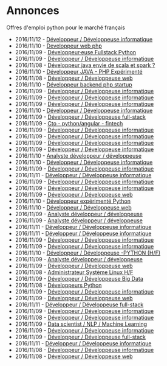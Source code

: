 # Annonces

Offres d'emploi python pour le marché français

* 2016/11/12 - [Développeur / Développeuse informatique](http://www.pyjobs.fr/jobs/details/4060/developpeur-developpeuse-informatique "Développeur / Développeuse informatique")
* 2016/11/10 - [Developpeur web php](http://www.pyjobs.fr/jobs/details/4048/developpeur-web-php "Developpeur web php")
* 2016/11/09 - [Développeur·euse Fullstack Python](http://www.pyjobs.fr/jobs/details/4039/developpeur-euse-fullstack-python "Développeur·euse Fullstack Python")
* 2016/11/09 - [Développeur / Développeuse informatique](http://www.pyjobs.fr/jobs/details/4040/developpeur-developpeuse-informatique "Développeur / Développeuse informatique")
* 2016/11/08 - [Développeur java envie de scala et spark ?](http://www.pyjobs.fr/jobs/details/4006/developpeur-java-envie-de-scala-et-spark "Développeur java envie de scala et spark ?")
* 2016/11/10 - [Développeur JAVA - PHP Expérimenté](http://www.pyjobs.fr/jobs/details/4047/developpeur-java-php-experimente "Développeur JAVA - PHP Expérimenté")
* 2016/11/08 - [Développeur / Développeuse web](http://www.pyjobs.fr/jobs/details/4007/developpeur-developpeuse-web "Développeur / Développeuse web")
* 2016/11/10 - [Développeur backend php startup](http://www.pyjobs.fr/jobs/details/4046/developpeur-backend-php-startup "Développeur backend php startup")
* 2016/11/09 - [Développeur / Développeuse informatique](http://www.pyjobs.fr/jobs/details/4019/developpeur-developpeuse-informatique "Développeur / Développeuse informatique")
* 2016/11/09 - [Développeur / Développeuse informatique](http://www.pyjobs.fr/jobs/details/4020/developpeur-developpeuse-informatique "Développeur / Développeuse informatique")
* 2016/11/09 - [Développeur / Développeuse informatique](http://www.pyjobs.fr/jobs/details/4018/developpeur-developpeuse-informatique "Développeur / Développeuse informatique")
* 2016/11/10 - [Développeur / Développeuse informatique](http://www.pyjobs.fr/jobs/details/4045/developpeur-developpeuse-informatique "Développeur / Développeuse informatique")
* 2016/11/09 - [Développeur / Développeuse full-stack](http://www.pyjobs.fr/jobs/details/4015/developpeur-developpeuse-full-stack "Développeur / Développeuse full-stack")
* 2016/11/09 - [Cto - python/angular - fintech](http://www.pyjobs.fr/jobs/details/4037/cto-python-angular-fintech "Cto - python/angular - fintech")
* 2016/11/09 - [Développeur / Développeuse informatique](http://www.pyjobs.fr/jobs/details/4038/developpeur-developpeuse-informatique "Développeur / Développeuse informatique")
* 2016/11/09 - [Développeur / Développeuse informatique](http://www.pyjobs.fr/jobs/details/4017/developpeur-developpeuse-informatique "Développeur / Développeuse informatique")
* 2016/11/09 - [Développeur / Développeuse informatique](http://www.pyjobs.fr/jobs/details/4036/developpeur-developpeuse-informatique "Développeur / Développeuse informatique")
* 2016/11/09 - [Développeur / Développeuse informatique](http://www.pyjobs.fr/jobs/details/4016/developpeur-developpeuse-informatique "Développeur / Développeuse informatique")
* 2016/11/10 - [Analyste développeur / développeuse](http://www.pyjobs.fr/jobs/details/4043/analyste-developpeur-developpeuse "Analyste développeur / développeuse")
* 2016/11/10 - [Développeur / Développeuse informatique](http://www.pyjobs.fr/jobs/details/4044/developpeur-developpeuse-informatique "Développeur / Développeuse informatique")
* 2016/11/09 - [Développeur / Développeuse informatique](http://www.pyjobs.fr/jobs/details/4035/developpeur-developpeuse-informatique "Développeur / Développeuse informatique")
* 2016/11/11 - [Développeur / Développeuse informatique](http://www.pyjobs.fr/jobs/details/4059/developpeur-developpeuse-informatique "Développeur / Développeuse informatique")
* 2016/11/09 - [Développeur / Développeuse informatique](http://www.pyjobs.fr/jobs/details/4034/developpeur-developpeuse-informatique "Développeur / Développeuse informatique")
* 2016/11/09 - [Développeur / Développeuse informatique](http://www.pyjobs.fr/jobs/details/4032/developpeur-developpeuse-informatique "Développeur / Développeuse informatique")
* 2016/11/09 - [Développeur / Développeuse web](http://www.pyjobs.fr/jobs/details/4030/developpeur-developpeuse-web "Développeur / Développeuse web")
* 2016/11/10 - [Développeur expérimenté Python](http://www.pyjobs.fr/jobs/details/4052/developpeur-experimente-python "Développeur expérimenté Python")
* 2016/11/10 - [Développeur / Développeuse web](http://www.pyjobs.fr/jobs/details/4054/developpeur-developpeuse-web "Développeur / Développeuse web")
* 2016/11/09 - [Analyste développeur / développeuse](http://www.pyjobs.fr/jobs/details/4031/analyste-developpeur-developpeuse "Analyste développeur / développeuse")
* 2016/11/09 - [Analyste développeur / développeuse](http://www.pyjobs.fr/jobs/details/4033/analyste-developpeur-developpeuse "Analyste développeur / développeuse")
* 2016/11/11 - [Développeur / Développeuse informatique](http://www.pyjobs.fr/jobs/details/4057/developpeur-developpeuse-informatique "Développeur / Développeuse informatique")
* 2016/11/11 - [Développeur / Développeuse informatique](http://www.pyjobs.fr/jobs/details/4058/developpeur-developpeuse-informatique "Développeur / Développeuse informatique")
* 2016/11/09 - [Développeur / Développeuse informatique](http://www.pyjobs.fr/jobs/details/4026/developpeur-developpeuse-informatique "Développeur / Développeuse informatique")
* 2016/11/09 - [Développeur / Développeuse informatique](http://www.pyjobs.fr/jobs/details/4028/developpeur-developpeuse-informatique "Développeur / Développeuse informatique")
* 2016/11/10 - [Développeur / Développeuse -PYTHON (H/F)](http://www.pyjobs.fr/jobs/details/4051/developpeur-developpeuse-python-h-f "Développeur / Développeuse -PYTHON (H/F)")
* 2016/11/09 - [Analyste développeur / développeuse](http://www.pyjobs.fr/jobs/details/4027/analyste-developpeur-developpeuse "Analyste développeur / développeuse")
* 2016/11/09 - [Développeur / Développeuse web](http://www.pyjobs.fr/jobs/details/4029/developpeur-developpeuse-web "Développeur / Développeuse web")
* 2016/11/08 - [Administrateur Système Linux H/F](http://www.pyjobs.fr/jobs/details/4011/administrateur-systeme-linux-h-f "Administrateur Système Linux H/F")
* 2016/11/09 - [Développeur / Développeuse Big Data](http://www.pyjobs.fr/jobs/details/4024/developpeur-developpeuse-big-data "Développeur / Développeuse Big Data")
* 2016/11/08 - [Développeurs Python](http://www.pyjobs.fr/jobs/details/4012/developpeurs-python "Développeurs Python")
* 2016/11/09 - [Développeur / Développeuse informatique](http://www.pyjobs.fr/jobs/details/4025/developpeur-developpeuse-informatique "Développeur / Développeuse informatique")
* 2016/11/09 - [Développeur / Développeuse web](http://www.pyjobs.fr/jobs/details/4023/developpeur-developpeuse-web "Développeur / Développeuse web")
* 2016/11/11 - [Développeur / Développeuse full-stack](http://www.pyjobs.fr/jobs/details/4056/developpeur-developpeuse-full-stack "Développeur / Développeuse full-stack")
* 2016/11/09 - [Développeur / Développeuse informatique](http://www.pyjobs.fr/jobs/details/4022/developpeur-developpeuse-informatique "Développeur / Développeuse informatique")
* 2016/11/08 - [Développeur / Développeuse informatique](http://www.pyjobs.fr/jobs/details/4010/developpeur-developpeuse-informatique "Développeur / Développeuse informatique")
* 2016/11/09 - [Data scientist / NLP / Machine Learning](http://www.pyjobs.fr/jobs/details/4041/data-scientist-nlp-machine-learning "Data scientist / NLP / Machine Learning")
* 2016/11/09 - [Développeur / Développeuse informatique](http://www.pyjobs.fr/jobs/details/4021/developpeur-developpeuse-informatique "Développeur / Développeuse informatique")
* 2016/11/09 - [Développeur / Développeuse full-stack](http://www.pyjobs.fr/jobs/details/4042/developpeur-developpeuse-full-stack "Développeur / Développeuse full-stack")
* 2016/11/11 - [Développeur / Développeuse informatique](http://www.pyjobs.fr/jobs/details/4055/developpeur-developpeuse-informatique "Développeur / Développeuse informatique")
* 2016/11/08 - [Développeur / Développeuse informatique](http://www.pyjobs.fr/jobs/details/4008/developpeur-developpeuse-informatique "Développeur / Développeuse informatique")
* 2016/11/08 - [Développeur / Développeuse web](http://www.pyjobs.fr/jobs/details/4009/developpeur-developpeuse-web "Développeur / Développeuse web")

